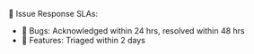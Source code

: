📆 Issue Response SLAs:
- 🐞 Bugs: Acknowledged within 24 hrs, resolved within 48 hrs
- 🚀 Features: Triaged within 2 days